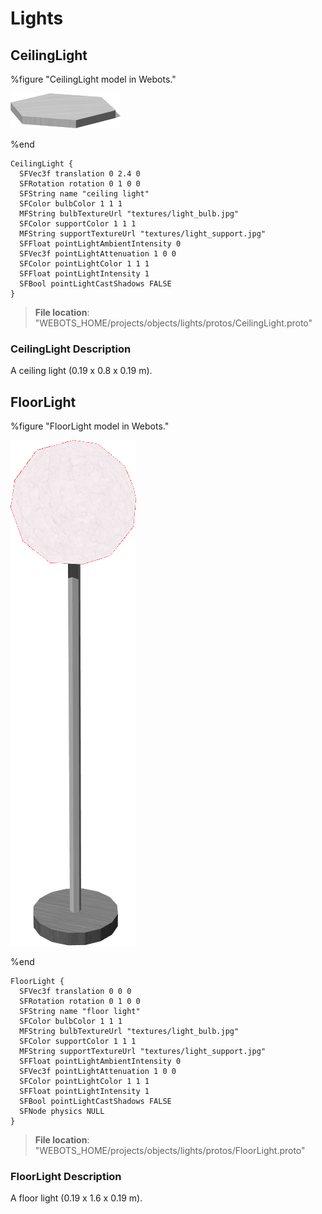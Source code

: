 # Lights

## CeilingLight

%figure "CeilingLight model in Webots."

![CeilingLight](images/objects/lights/CeilingLight/model.png)

%end

```
CeilingLight {
  SFVec3f translation 0 2.4 0
  SFRotation rotation 0 1 0 0
  SFString name "ceiling light"
  SFColor bulbColor 1 1 1
  MFString bulbTextureUrl "textures/light_bulb.jpg"
  SFColor supportColor 1 1 1
  MFString supportTextureUrl "textures/light_support.jpg"
  SFFloat pointLightAmbientIntensity 0
  SFVec3f pointLightAttenuation 1 0 0
  SFColor pointLightColor 1 1 1
  SFFloat pointLightIntensity 1
  SFBool pointLightCastShadows FALSE
}
```

> **File location**: "WEBOTS\_HOME/projects/objects/lights/protos/CeilingLight.proto"

### CeilingLight Description

A ceiling light (0.19 x 0.8 x 0.19 m).

## FloorLight

%figure "FloorLight model in Webots."

![FloorLight](images/objects/lights/FloorLight/model.png)

%end

```
FloorLight {
  SFVec3f translation 0 0 0
  SFRotation rotation 0 1 0 0
  SFString name "floor light"
  SFColor bulbColor 1 1 1
  MFString bulbTextureUrl "textures/light_bulb.jpg"
  SFColor supportColor 1 1 1
  MFString supportTextureUrl "textures/light_support.jpg"
  SFFloat pointLightAmbientIntensity 0
  SFVec3f pointLightAttenuation 1 0 0
  SFColor pointLightColor 1 1 1
  SFFloat pointLightIntensity 1
  SFBool pointLightCastShadows FALSE
  SFNode physics NULL
}
```

> **File location**: "WEBOTS\_HOME/projects/objects/lights/protos/FloorLight.proto"

### FloorLight Description

A floor light (0.19 x 1.6 x 0.19 m).

